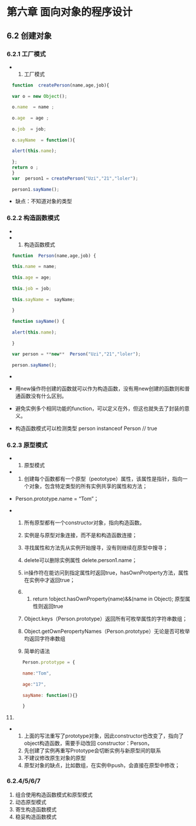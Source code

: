 # 第六章 面向对象的程序设计

## 6.2 创建对象

### 6.2.1 工厂模式

- 1. 工厂模式 

``` js
  function  createPerson(name,age,job){
  
  var o = new Object();
  
  o.name  = name ;
  
  o.age  = age ;
  
  o.job  = job;
  
  o.sayName  = function(){
  
  alert(this.name);
  
  };
  return o ;
  }
  var  person1 = createPerson("Uzi","21","loler");
  
  person1.sayName();
```

- 缺点：不知道对象的类型

### 6.2.2 构造函数模式

-  

- 1. 构造函数模式

``` js
  function  Person(name,age,job) {
  
  this.name = name;
  
  this.age = age;
  
  this.job = job;
  
  this.sayName =  sayName;
  
  }
  
  function sayName() {
  
  alert(this.name);
  
  }
  
  var person = **new**  Person("Uzi","21","loler");
  
  person.sayName();
```

- 

- 用new操作符创建的函数就可以作为构造函数，没有用new创建的函数则和普通函数没有什么区别。

- 避免实例多个相同功能的function，可以定义在外，但这也就失去了封装的意义。

- 构造函数模式可以检测类型 person instanceof  Person // true

### 6.2.3 原型模式

- 1. 原型模式

- 1. 创建每个函数都有一个原型（peototype）属性，该属性是指针，指向一个对象，包含特定类型的所有实例共享的属性和方法；

- Person.prototype.name = “Tom”；

- 1. 所有原型都有一个constructor对象，指向构造函数。

  2. 实例是与原型对象连接，而不是和构造函数连接；

  3. 寻找属性和方法先从实例开始搜寻，没有则继续在原型中搜寻；

  4. delete可以删除实例属性 delete.person1.name；

  5. in操作符在能访问到指定属性时返回true，hasOwnProtperty方法，属性在实例中才返回true；

  6. 1. return        !object.hasOwnProperty(name)&&(name in Object); 原型属性则返回true

  7. Object.keys（Person.prototype）返回所有可枚举属性的字符串数组；

  8. Object.getOwnPeropertyNames（Person.prototype）无论是否可枚举均返回字符串数组

  9. 简单的语法

``` js
      Person.prototype = {
      
      name:"Tom",
      
      age:"17",
      
      sayName: function(){}
      
      }
```

  11. 

- 1. 上面的写法重写了prototype对象，因此constructor也改变了，指向了object构造函数，需要手动改回       constructor：Person，
  2. 先创建了实例再重写Prototype会切断实例与新原型间的联系
  3. 不建议修改原生对象的原型
  4. 原型对象的缺点，比如数组，在实例中push，会直接在原型中修改；

### 6.2.4/5/6/7

1. 组合使用构造函数模式和原型模式
2. 动态原型模式
3. 寄生构造函数模式
4. 稳妥构造函数模式